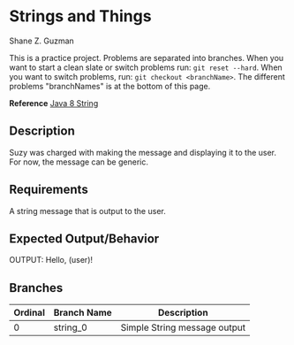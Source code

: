 # Strings and Things
Shane Z. Guzman

This is a practice project. Problems are separated into branches. When you want to start a clean slate or switch problems run: `git reset --hard`. When you want to switch problems, run: `git checkout <branchName>`. The different problems "branchNames" is at the bottom of this page.

**Reference** [Java 8 String](https://docs.oracle.com/javase/8/docs/api/java/lang/String.html?is-external=true)

## Description

Suzy was charged with making the message and displaying it to the user. For now, the message can be generic.

## Requirements

A string message that is output to the user.

## Expected Output/Behavior

OUTPUT: Hello, (user)!

## Branches

| Ordinal | Branch Name | Description                  |
|---------|-------------|------------------------------|
| 0       | string_0    | Simple String message output |